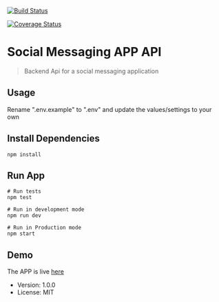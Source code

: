 [![Build Status](https://travis-ci.org/demola07/node_social_network_messaging_app.svg?branch=master)](https://travis-ci.org/demola07/node_social_network_messaging_app)

[![Coverage Status](https://coveralls.io/repos/github/demola07/node_social_network_messaging_app/badge.svg?branch=master)](https://coveralls.io/github/demola07/node_social_network_messaging_app?branch=master)


# Social Messaging APP API

>Backend Api for a social messaging application


## Usage

Rename ".env.example" to ".env" and update the values/settings to your own


## Install Dependencies
```
npm install
```

## Run App
```
# Run tests
npm test

# Run in development mode
npm run dev

# Run in Production mode
npm start
```

## Demo

The APP is live [here](https://social-messaging-app.netlify.app/)


- Version: 1.0.0
- License: MIT
